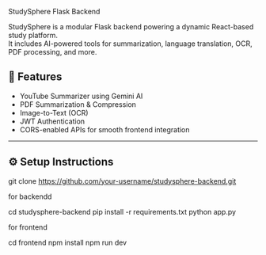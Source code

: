 StudySphere Flask Backend

StudySphere is a modular Flask backend powering a dynamic React-based study platform.  
It includes AI-powered tools for summarization, language translation, OCR, PDF processing, and more.

## 🚀 Features

- YouTube Summarizer using Gemini AI
- PDF Summarization & Compression
- Image-to-Text (OCR)
- JWT Authentication
- CORS-enabled APIs for smooth frontend integration

---

## ⚙️ Setup Instructions

git clone https://github.com/your-username/studysphere-backend.git

for backendd

cd studysphere-backend
pip install -r requirements.txt
python app.py

for frontend

cd frontend
npm install
npm run dev
